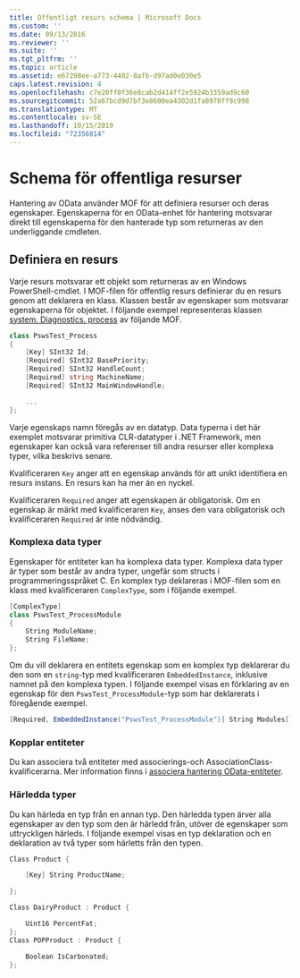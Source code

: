 ```yaml
---
title: Offentligt resurs schema | Microsoft Docs
ms.custom: ''
ms.date: 09/13/2016
ms.reviewer: ''
ms.suite: ''
ms.tgt_pltfrm: ''
ms.topic: article
ms.assetid: e67298ee-a773-4402-8afb-d97ad0e030e5
caps.latest.revision: 4
ms.openlocfilehash: c7e20ff0f36e8cab2d414ff2e5924b3359ad9c60
ms.sourcegitcommit: 52a67bcd9d7bf3e8600ea4302d1fa8970ff9c998
ms.translationtype: MT
ms.contentlocale: sv-SE
ms.lasthandoff: 10/15/2019
ms.locfileid: "72356814"
---
```

# <a name="public-resource-schema"></a>Schema för offentliga resurser

Hantering av OData använder MOF för att definiera resurser och deras egenskaper. Egenskaperna för en OData-enhet för hantering motsvarar direkt till egenskaperna för den hanterade typ som returneras av den underliggande cmdleten.

## <a name="defining-a-resource"></a>Definiera en resurs

Varje resurs motsvarar ett objekt som returneras av en Windows PowerShell-cmdlet. I MOF-filen för offentlig resurs definierar du en resurs genom att deklarera en klass. Klassen består av egenskaper som motsvarar egenskaperna för objektet. I följande exempel representeras klassen [system. Diagnostics. process](/dotnet/api/System.Diagnostics.Process) av följande MOF.

```csharp
class PswsTest_Process
{
    [Key] SInt32 Id;
    [Required] SInt32 BasePriority;
    [Required] SInt32 HandleCount;
    [Required] string MachineName;
    [Required] SInt32 MainWindowHandle;

    ...
};
```

Varje egenskaps namn föregås av en datatyp. Data typerna i det här exemplet motsvarar primitiva CLR-datatyper i .NET Framework, men egenskaper kan också vara referenser till andra resurser eller komplexa typer, vilka beskrivs senare.

Kvalificeraren `Key` anger att en egenskap används för att unikt identifiera en resurs instans. En resurs kan ha mer än en nyckel.

Kvalificeraren `Required` anger att egenskapen är obligatorisk. Om en egenskap är märkt med kvalificeraren `Key`, anses den vara obligatorisk och kvalificeraren `Required` är inte nödvändig.

### <a name="complex-data-types"></a>Komplexa data typer

Egenskaper för entiteter kan ha komplexa data typer. Komplexa data typer är typer som består av andra typer, ungefär som structs i programmeringsspråket C. En komplex typ deklareras i MOF-filen som en klass med kvalificeraren `ComplexType`, som i följande exempel.

```csharp
[ComplexType]
class PswsTest_ProcessModule
{
    String ModuleName;
    String FileName;
};
```

Om du vill deklarera en entitets egenskap som en komplex typ deklarerar du den som en `string`-typ med kvalificeraren `EmbeddedInstance`, inklusive namnet på den komplexa typen. I följande exempel visas en förklaring av en egenskap för den `PswsTest_ProcessModule`-typ som har deklarerats i föregående exempel.

```csharp
[Required, EmbeddedInstance("PswsTest_ProcessModule")] String Modules[];
```

### <a name="associating-entities"></a>Kopplar entiteter

Du kan associera två entiteter med associerings-och AssociationClass-kvalificerarna. Mer information finns i [associera hantering OData-entiteter](./associating-management-odata-entities.md).

### <a name="derived-types"></a>Härledda typer

Du kan härleda en typ från en annan typ. Den härledda typen ärver alla egenskaper av den typ som den är härledd från, utöver de egenskaper som uttryckligen härleds. I följande exempel visas en typ deklaration och en deklaration av två typer som härletts från den typen.

```csharp
Class Product {

    [Key] String ProductName;

};

Class DairyProduct : Product {

    Uint16 PercentFat;
};
Class POPProduct : Product {

    Boolean IsCarbonated;
};
```